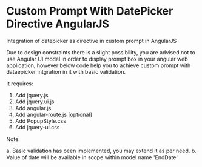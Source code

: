 # Custom Prompt With DatePicker Directive AngularJS
Integration of datepicker as directive in custom prompt in AngularJS 

Due to design constraints there is a slight possibility, you are advised not to use Angular UI model in order to display prompt box in your angular web application, however below code help you to achieve custom prompt with dataepicker intgration in it with basic validation.

It requires:

1.  Add jquery.js
2.  Add jquery.ui.js
3.  Add angular.js
4.  Add angular-route.js [optional]
5.  Add PopupStyle.css
6.  Add jquery-ui.css

Note:

a. Basic validation has been implemented, you may extend it as per need.
b. Value of date will be available in scope within model name 'EndDate'
